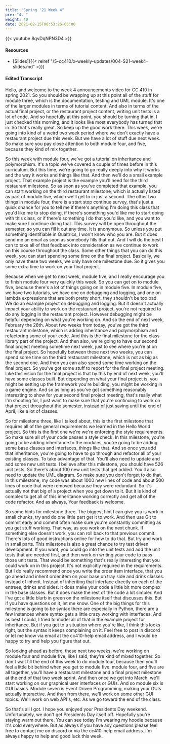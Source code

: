 ```yaml
---
title: "Spring '21 Week 4"
pre: "4. "
weight: 40
date: 2021-02-15T00:53:26-05:00
---
```


{{< youtube 8qvDqNPN3D4 >}}

#### Resources

* [Slides]({{< relref "/5-cc410/x-weekly-updates/004-S21-week4-slides.md" >}})

#### Edited Transcript

Hello, and welcome to the week 4 announcements video for CC 410 in spring 2021. So you should be wrapping up at this point all of the stuff for module three, which is the documentation, testing and UML module. It's one of the larger modules in terms of tutorial content. And also in terms of the actual final project, or the restaurant project content, writing unit tests is a lot of code. And so hopefully at this point, you should be turning that in, I just checked this morning, and it looks like most everybody has turned that in. So that's really great. So keep up the good work there. This week, we're going into kind of a weird two week period where we don't exactly have a restaurant project due this week. But we have a lot of stuff due next week. So make sure you pay close attention to both module four, and five, because they kind of mix together. 

So this week with module four, we've got a tutorial on inheritance and polymorphism. It's a topic we've covered a couple of times before in this curriculum. But this time, we're going to go really deeply into why it works and the way it works and things like that. And then we'll do a small example project. That example project is the example you'll need for the third restaurant milestone. So as soon as you've completed that example, you can start working on the third restaurant milestone, which is actually listed as part of module five, which we'll get to in just a second. The other two things in module four, there is a start stop continue survey, that's just a quick chance for you to tell me if there's anything I'm doing this class that you'd like me to stop doing, if there's something you'd like me to start doing with this class, or if there's something I do that you'd like, and you want to make sure I continue doing that. This survey will be open throughout the semester, so you can fill it out any time. It is anonymous. So unless you put something identifiable in Qualtrics, I won't know who you are. But it does send me an email as soon as somebody fills that out. And I will do the best I can to take all of that feedback into consideration as we continue to work on this course throughout the class. Some other things that you can do this week, you can start spending some time on the final project. Basically, we only have these two weeks, we only have one milestone due. So it gives you some extra time to work on your final project. 

Because when we get to next week, module five, and I really encourage you to finish module four very quickly this week. So you can get on to module five, because there's a lot of things going on in module five. In module five, we have two tutorials, we have one on debugging and logging, and one on lambda expressions that are both pretty short, they shouldn't be too bad. We do an example project on debugging and logging. But it doesn't actually impact your ability to work on the restaurant project, you're not required to do any logging in the restaurant project. However debugging might be helpful depending on what you're working on. And so the end of next week, February the 28th. About two weeks from today, you've got the third restaurant milestone, which is adding inheritance and polymorphism and refactoring some of your code. And this is the final milestone for the class library part of the project. And then also, we're going to have our second final project meeting sometime next week, just to see where you're at on the final project. So hopefully between these next two weeks, you can spend some time on the third restaurant milestone, which is not as big as the second one. And then you can also spend some time working on the final project. So you've got some stuff to report for the final project meeting. Like this vision for the final project is that by this by end of next week, you'll have some classes built. But depending on what your final project is, you might be setting up the framework you're building, you might be working in a game engine. And so as long as you've got something reasonably interesting to show for your second final project meeting, that's really what I'm shooting for, I just want to make sure that you're continuing to work on that project throughout the semester, instead of just saving until the end of April, like a lot of classes. 

So for milestone three, like I talked about, this is the first milestone that requires all of the general requirements we learned in the Hello World project. So this is the first one we're we're enforcing the style requirements. So make sure all of your code passes a style check. In this milestone, you're going to be adding inheritance to the modules, you're going to be adding some base classes and interfaces, things like that. And so once you add that inheritance, you're going to have to go through and refactor all of your existing classes. To take advantage of that. You'll also need to update and add some new unit tests. I believe after this milestone, you should have 526 unit tests. So there's about 100 new unit tests that get added. You'll also need to update the UML diagram. So make sure you don't forget to do that. In this milestone, my code was about 1000 new lines of code and about 500 lines of code that were removed because they were redundant. So it's actually not that big of a project when you get down to it. But it is kind of complex to get all of this inheritance working correctly and get all of the code refactor. And as always, Your feedback is welcome. 

So some hints for milestone three. The biggest hint I can give you is work in small chunks, try and do one little part get it to work. And then use Git to commit early and commit often make sure you're constantly committing as you get stuff working. That way, as you work on the next chunk. If something else doesn't work, you can roll back to that previous commit. There's lots of good instructions online for how to do that. But try and work in small parts. This milestone is also a great chance to try test driven development. If you want, you could go into the unit tests and add the unit tests that are needed first, and then work on writing your code to pass those unit tests. That would be something that's really interesting that you could work on in this project. It's not explicitly required in the requirements. But I do really recommend once you write the order item interface, that you go ahead and inherit order item on your base on tray side and drink classes. Instead of inherit. Instead of inheriting that interface directly on each of the entrees, drinks and sides. It does make your code a little bit more complex in the base classes. But it does make the rest of the code a lot simpler. And I've got a little blurb in green on the milestone itself that discusses this. But if you have questions on it, let me know. One of the big things for this milestone is going to be syntax there are especially in Python, there are a few instances where syntax gets a little crazy working with interfaces. And as best I could, I tried to model all of that in the example project for inheritance. But if you get to a situation where you're like, I think this looks right, but the syntax it keeps complaining on it. Feel free to post in discord or let me know via email at the cc410-help email address, and I would be happy to try and help you figure that out. 

So looking ahead as before, these next two weeks, we're working on module four and module five, like I said, they're kind of mixed together. So don't wait till the end of this week to do module four, because then you'll feel a little bit behind when you get to module five. module four, and five are all together, you'll have a restaurant milestone and a final project milestone at the end of that two week sprint. And then once we get into March, we'll start working on our graphical user interfaces or GUIs. And so module six is GUI basics. Module seven is Event Driven Programming, making your GUIs actually interactive. And then from there, we'll work on some other GUI topics. We'll work on web API's, etc. As we go toward the end of the class. 

So that's all I got. I hope you enjoyed your Presidents Day weekend. Unfortunately, we don't get Presidents Day itself off. Hopefully you're staying warm out there. You can see today I'm wearing my hoodie because it's cold everywhere. But as always if you have any questions please feel free to contact me on discord or via the cc410-help email address. I'm always happy to help and good luck this week.
